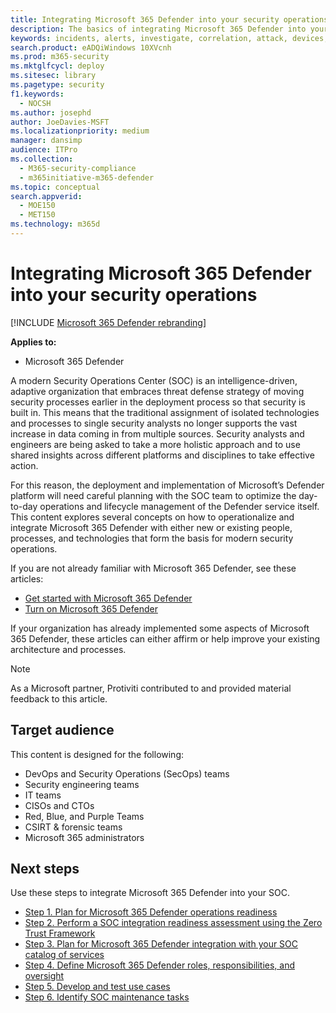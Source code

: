 ```yaml
---
title: Integrating Microsoft 365 Defender into your security operations
description: The basics of integrating Microsoft 365 Defender into your security operations.
keywords: incidents, alerts, investigate, correlation, attack, devices, users, identities, identity, mailbox, email, 365, microsoft, m365, incident response, cyber-attack, secops, security operations, soc
search.product: eADQiWindows 10XVcnh
ms.prod: m365-security
ms.mktglfcycl: deploy
ms.sitesec: library
ms.pagetype: security
f1.keywords: 
  - NOCSH
ms.author: josephd
author: JoeDavies-MSFT
ms.localizationpriority: medium
manager: dansimp
audience: ITPro
ms.collection: 
  - M365-security-compliance
  - m365initiative-m365-defender
ms.topic: conceptual
search.appverid: 
  - MOE150
  - MET150
ms.technology: m365d
---
```

# Integrating Microsoft 365 Defender into your security operations

[!INCLUDE [Microsoft 365 Defender rebranding](../includes/microsoft-defender.md)]

**Applies to:**
- Microsoft 365 Defender

A modern Security Operations Center (SOC) is an intelligence-driven, adaptive organization that embraces threat defense strategy of moving security processes earlier in the deployment process so that security is built in. This means that the traditional assignment of isolated technologies and processes to single security analysts no longer supports the vast increase in data coming in from multiple sources. Security analysts and engineers are being asked to take a more holistic approach and to use shared insights across different platforms and disciplines to take effective action. 

For this reason, the deployment and implementation of Microsoft’s Defender platform will need careful planning with the SOC team to optimize the day-to-day operations and lifecycle management of the Defender service itself. This content explores several concepts on how to operationalize and integrate Microsoft 365 Defender with either new or existing people, processes, and technologies that form the basis for modern security operations.

If you are not already familiar with Microsoft 365 Defender, see these articles:

- [Get started with Microsoft 365 Defender](get-started.md)
- [Turn on Microsoft 365 Defender](m365d-enable.md)

If your organization has already implemented some aspects of Microsoft 365 Defender, these articles can either affirm or help improve your existing architecture and processes.

>[!Note]
>As a Microsoft partner, Protiviti contributed to and provided material feedback to this article.
>

## Target audience

This content is designed for the following:

- DevOps and Security Operations (SecOps) teams
- Security engineering teams
- IT teams
- CISOs and CTOs
- Red, Blue, and Purple Teams
- CSIRT & forensic teams
- Microsoft 365 administrators

## Next steps

Use these steps to integrate Microsoft 365 Defender into your SOC.

- [Step 1. Plan for Microsoft 365 Defender operations readiness](integrate-microsoft-365-defender-secops-plan.md)
- [Step 2. Perform a SOC integration readiness assessment using the Zero Trust Framework](integrate-microsoft-365-defender-secops-readiness.md)
- [Step 3. Plan for Microsoft 365 Defender integration with your SOC catalog of services](integrate-microsoft-365-defender-secops-services.md)
- [Step 4. Define Microsoft 365 Defender roles, responsibilities, and oversight](integrate-microsoft-365-defender-secops-roles.md)
- [Step 5. Develop and test use cases](integrate-microsoft-365-defender-secops-use-cases.md)
- [Step 6. Identify SOC maintenance tasks](integrate-microsoft-365-defender-secops-tasks.md)



